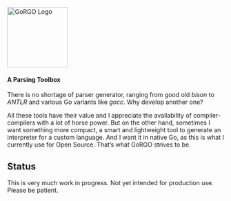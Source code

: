 <img alt="GoRGO Logo" src="http://npillmayer.github.io/img/GoRGO-Logo-Text.svg" width="140" style="max-width:140">

#### A Parsing Toolbox

There is no shortage of parser generator, ranging from good old *bison* to *ANTLR* and various Go variants like *gocc*.
Why develop another one?

All these tools have their value and I appreciate the availability of compiler-compilers with a lot of horse power. But on the other hand, sometimes I want something more compact, a smart and lightweight tool to generate an interpreter for a custom language. And I want it in native Go, as this is what I currently use for Open Source. That’s what GoRGO strives to be.

## Status
This is very much work in progress. Not yet intended for production use. Please be patient.
